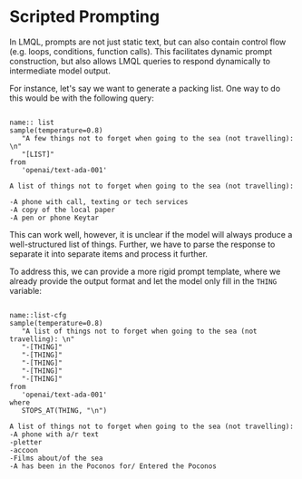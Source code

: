 # Scripted Prompting

In LMQL, prompts are not just static text, but can also contain control flow (e.g. loops, conditions, function calls). This facilitates dynamic prompt construction, but also allows LMQL queries to respond dynamically to intermediate model output. 

For instance, let's say we want to generate a packing list. One way to do this would be with the following query:

```{lmql}
  
name:: list
sample(temperature=0.8)
   "A few things not to forget when going to the sea (not travelling): \n"
   "[LIST]"
from
   'openai/text-ada-001'
```

```model-output
A list of things not to forget when going to the sea (not travelling):

-A phone with call, texting or tech services
-A copy of the local paper
-A pen or phone Keytar
```

This can work well, however, it is unclear if the model will always produce a well-structured list of things. Further, we have to parse the response to separate it into separate items and process it further.

To address this, we can provide a more rigid prompt template, where we already provide the output format and let the model only fill in the `THING` variable:

```{lmql}

name::list-cfg 
sample(temperature=0.8)
   "A list of things not to forget when going to the sea (not travelling): \n"
   "-[THING]"
   "-[THING]"
   "-[THING]"
   "-[THING]"
   "-[THING]"
from
   'openai/text-ada-001'
where
   STOPS_AT(THING, "\n")
```

```model-output
A list of things not to forget when going to the sea (not travelling):
-A phone with a/r text
-pletter
-accoon
-Films about/of the sea
-A has been in the Poconos for/ Entered the Poconos
```